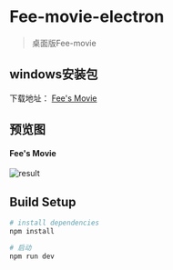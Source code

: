 # Fee-movie-electron

> 桌面版Fee-movie

## windows安装包
下载地址： [Fee's Movie](https://pan.baidu.com/s/1miFZRYS)

## 预览图
#### Fee's Movie
![result](https://github.com/Fee-ing/previewImages/blob/master/Fee-movie-search/result.png)

## Build Setup

``` bash
# install dependencies
npm install

# 启动
npm run dev

```
